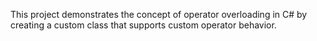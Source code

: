 This project demonstrates the concept of operator overloading in C# by creating a custom class that supports custom operator behavior.

